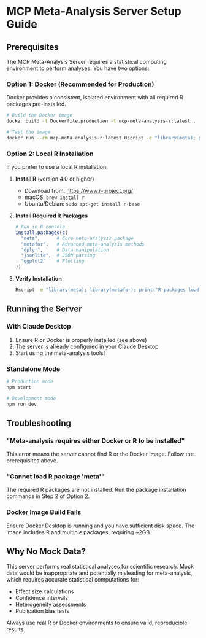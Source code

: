 # MCP Meta-Analysis Server Setup Guide

## Prerequisites

The MCP Meta-Analysis Server requires a statistical computing environment to perform analyses. You have two options:

### Option 1: Docker (Recommended for Production)

Docker provides a consistent, isolated environment with all required R packages pre-installed.

```bash
# Build the Docker image
docker build -f Dockerfile.production -t mcp-meta-analysis-r:latest .

# Test the image
docker run --rm mcp-meta-analysis-r:latest Rscript -e "library(meta); print('R packages loaded successfully')"
```

### Option 2: Local R Installation

If you prefer to use a local R installation:

1. **Install R** (version 4.0 or higher)
   - Download from: https://www.r-project.org/
   - macOS: `brew install r`
   - Ubuntu/Debian: `sudo apt-get install r-base`

2. **Install Required R Packages**
   ```r
   # Run in R console
   install.packages(c(
     "meta",      # Core meta-analysis package
     "metafor",   # Advanced meta-analysis methods
     "dplyr",     # Data manipulation
     "jsonlite",  # JSON parsing
     "ggplot2"    # Plotting
   ))
   ```

3. **Verify Installation**
   ```bash
   Rscript -e "library(meta); library(metafor); print('R packages loaded successfully')"
   ```

## Running the Server

### With Claude Desktop

1. Ensure R or Docker is properly installed (see above)
2. The server is already configured in your Claude Desktop
3. Start using the meta-analysis tools!

### Standalone Mode

```bash
# Production mode
npm start

# Development mode
npm run dev
```

## Troubleshooting

### "Meta-analysis requires either Docker or R to be installed"

This error means the server cannot find R or the Docker image. Follow the prerequisites above.

### "Cannot load R package 'meta'"

The required R packages are not installed. Run the package installation commands in Step 2 of Option 2.

### Docker Image Build Fails

Ensure Docker Desktop is running and you have sufficient disk space. The image includes R and multiple packages, requiring ~2GB.

## Why No Mock Data?

This server performs real statistical analyses for scientific research. Mock data would be inappropriate and potentially misleading for meta-analysis, which requires accurate statistical computations for:

- Effect size calculations
- Confidence intervals
- Heterogeneity assessments
- Publication bias tests

Always use real R or Docker environments to ensure valid, reproducible results.